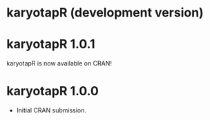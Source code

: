 # karyotapR (development version)

# karyotapR 1.0.1

karyotapR is now available on CRAN!

# karyotapR 1.0.0

* Initial CRAN submission.
